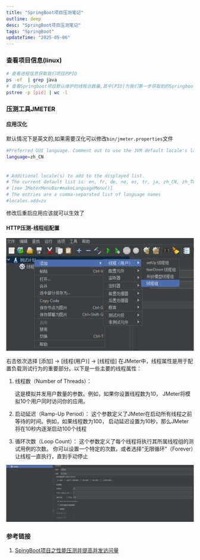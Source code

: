 ```yaml
---
title: "SpringBoot项目压测笔记"
outline: deep
desc: "SpringBoot项目压测笔记"
tags: "SpringBoot"
updateTime: "2025-05-06"
---
```

### 查看项目信息(linux)
```bash
# 查看进程信息获取我们项目的PID
ps -ef  | grep java
# 查看Springboot项目默认维护的线程总数量,其中[PID]为我们第一步获取到的Springboot项目进程PID
pstree -p [pid] | wc -l
```

### 压测工具JMETER

#### 应用汉化
默认情况下是英文的,如果需要汉化可以修改`bin/jmeter.properties`文件
```bash
#Preferred GUI language. Comment out to use the JVM default locale's language.
language=zh_CN


# Additional locale(s) to add to the displayed list.
# The current default list is: en, fr, de, no, es, tr, ja, zh_CN, zh_TW, pl, pt_BR
# [see JMeterMenuBar#makeLanguageMenu()]
# The entries are a comma-separated list of language names
#locales.add=zu
```
修改后重启应用应该就可以生效了

#### HTTP压测-线程组配置
![线程组配置](images/2025/05/06/线程组配置.png)

右击依次选择 [添加] -> [线程(用户)] -> [线程组]
在JMeter中，线程属性是用于配置负载测试行为的重要部分。以下是一些主要的线程属性：
1. 线程数（Number of Threads）：

    这是模拟并发用户数量的参数。例如，如果你设置线程数为10，
JMeter将模拟10个用户同时访问你的应用。

2. 启动延迟（Ramp-Up Period）：
    这个参数定义了JMeter在启动所有线程之前等待的时间。例如，如果线程数为100，
启动延迟设置为10秒，那么JMeter将在10秒内逐渐启动100个线程

3. 循环次数（Loop Count）：
    这个参数定义了每个线程将执行其所属线程组的测试用例的次数。
你可以设置一个特定的次数，或者选择“无限循环”（Forever）让线程一直执行，直到手动停止

![线程属性](images/2025/05/06/线程属性.png)




### 参考链接
1. [SpingBoot项目之性能压测并提高并发访问量](https://blog.csdn.net/weixin_36898373/article/details/105645578)